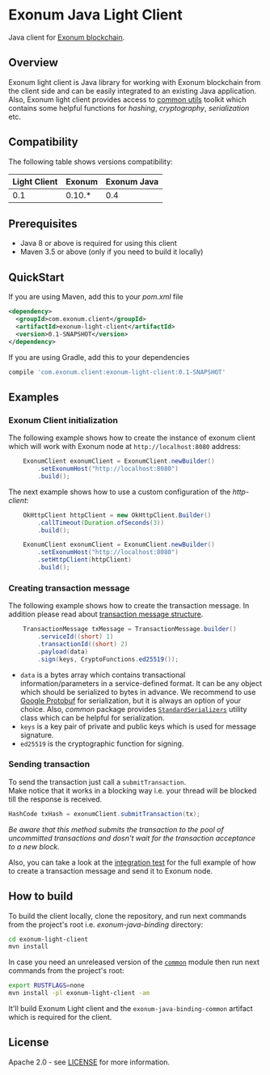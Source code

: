 # Exonum Java Light Client
Java client for [Exonum blockchain][exonum].

## Overview
Exonum light client is Java library for working with Exonum blockchain
from the client side and can be easily integrated to an existing 
Java application.  
Also, Exonum light client provides access to [common utils][ejb-common]
toolkit which contains some helpful functions for _hashing_,
_cryptography_, _serialization_ etc. 

## Compatibility
The following table shows versions compatibility:  

| Light Client | Exonum | Exonum Java |
|--------------|--------|-------------|
| 0.1          | 0.10.* | 0.4         |

## Prerequisites
- Java 8 or above is required for using this client
- Maven 3.5 or above (only if you need to build it locally)

## QuickStart
If you are using Maven, add this to your _pom.xml_ file
```xml
<dependency>
  <groupId>com.exonum.client</groupId>
  <artifactId>exonum-light-client</artifactId>
  <version>0.1-SNAPSHOT</version>
</dependency>
```
If you are using Gradle, add this to your dependencies
```Groovy
compile 'com.exonum.client:exonum-light-client:0.1-SNAPSHOT'
```

## Examples
### Exonum Client initialization
The following example shows how to create the instance of exonum client
which will work with Exonum node at `http://localhost:8080` address: 
```java
    ExonumClient exonumClient = ExonumClient.newBuilder()
        .setExonumHost("http://localhost:8080")
        .build();
```

The next example shows how to use a custom configuration of the _http-client_:
```java
    OkHttpClient httpClient = new OkHttpClient.Builder()
        .callTimeout(Duration.ofSeconds(3))
        .build();

    ExonumClient exonumClient = ExonumClient.newBuilder()
        .setExonumHost("http://localhost:8080")
        .setHttpClient(httpClient)
        .build();

```

### Creating transaction message
The following example shows how to create the transaction message.
In addition please read about [transaction message structure][exonum-tx-message-builder].
```java
    TransactionMessage txMessage = TransactionMessage.builder()
        .serviceId((short) 1)
        .transactionId((short) 2)
        .payload(data)
        .sign(keys, CryptoFunctions.ed25519());
```
* `data` is a bytes array which contains transactional information/parameters
in a service-defined format.
It can be any object which should be serialized to bytes in advance.
We recommend to use [Google Protobuf][protobuf] for serialization,
but it is always an option of your choice.
Also, _common_ package provides [`StandardSerializers`][standard-serializers]
utility class which can be helpful for serialization.  
* `keys` is a key pair of private and public keys which is used for message signature.  
* `ed25519` is the cryptographic function for signing.
 
### Sending transaction
To send the transaction just call a `submitTransaction`.  
Make notice that it works in a blocking way i.e. your thread will be 
blocked till the response is received.  
```java
HashCode txHash = exonumClient.submitTransaction(tx);
```
*Be aware that this method submits the transaction to the pool of
uncommitted transactions and dosn't wait for the transaction 
acceptance to a new block.*  
 
Also, you can take a look at the [integration test][send-tx-it]
for the full example of how to create a transaction message and
send it to Exonum node.

## How to build
To build the client locally, clone the repository, and
run next commands from the project's root 
i.e. _exonum-java-binding_ directory:
```bash
cd exonum-light-client
mvn install
```
In case you need an unreleased version of the [`common`][common-mvn] module
then run next commands from the project's root:
```bash
export RUSTFLAGS=none
mvn install -pl exonum-light-client -am
```
It'll build Exonum Light client and the `exonum-java-binding-common` artifact 
which is required for the client.

## License
Apache 2.0 - see [LICENSE](../LICENSE) for more information.

[exonum]: https://github.com/exonum/exonum
[ejb-common]: https://exonum.com/doc/api/java-binding-common/0.4/
[exonum-tx-message-builder]: https://exonum.com/doc/api/java-binding-common/0.4/com/exonum/binding/common/message/TransactionMessage.Builder.html
[protobuf]: https://developers.google.com/protocol-buffers/docs/proto3
[standard-serializers]: ../exonum-java-binding/common/src/main/java/com/exonum/binding/common/serialization/StandardSerializers.java
[common-mvn]: https://mvnrepository.com/artifact/com.exonum.binding/exonum-java-binding-common
[send-tx-it]: ./src/test/java/com/exonum/client/ExonumHttpClientIntegrationTest.java
